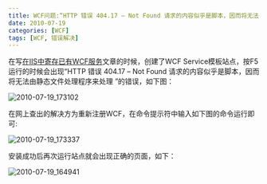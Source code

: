 ```yaml
---
title: WCF问题:“HTTP 错误 404.17 – Not Found 请求的内容似乎是脚本，因而将无法由静态文件处理程序来处理”解决方法
date: 2010-07-19
categories: [WCF]
tags: [WCF, 错误解决]
---
```


在写[在IIS中寄存已有WCF服务](http://blog.fwhyy.com/?p=23)文章的时候，创建了WCF Service模板站点，按F5运行的时候会出现“HTTP 错误 404.17 – Not Found 请求的内容似乎是脚本，因而将无法由静态文件处理程序来处理 ”的错误，如下图：

![2010-07-19_173102](http://oec2003.qiniudn.com/2010-07-19_173102.png)

在网上查出的解决方为重新注册WCF，在命令提示符中输入如下图的命令运行即可:

![2010-07-19_173337](http://oec2003.qiniudn.com/2010-07-19_173337.png)

安装成功后再次运行站点就会出现正确的页面，如下：

![2010-07-19_164941](http://oec2003.qiniudn.com/2010-07-19_164941.png)


